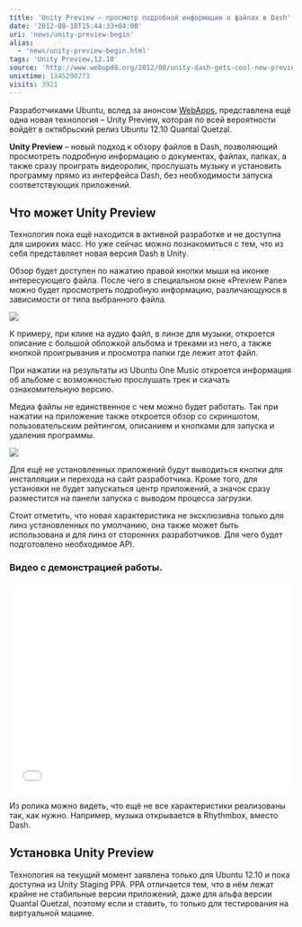 ```yaml
---
title: 'Unity Preview – просмотр подробной информации о файлах в Dash'
date: '2012-08-18T15:44:33+04:00'
uri: 'news/unity-preview-begin'
alias: 
  - 'news/unity-preview-begin.html'
tags: 'Unity Preview,12.10'
source: 'http://www.webupd8.org/2012/08/unity-dash-gets-cool-new-previews.html'
unixtime: 1345290273
visits: 3921
---
```

Разработчиками Ubuntu, вслед за анонсом [WebApps](news/ubuntu-webapps), представлена ещё одна новая технология – Unity Preview, которая по всей вероятности войдёт в октябрьский релиз Ubuntu 12.10 Quantal Quetzal.

**Unity Preview** – новый подход к обзору файлов в Dash, позволяющий просмотреть подробную информацию о документах, файлах, папках, а также сразу проиграть видеоролик, прослушать музыку и установить программу прямо из интерфейса Dash, без необходимости запуска соответствующих приложений.

## Что может Unity Preview

Технология пока ещё находится в активной разработке и не доступна для широких масс. Но уже сейчас можно познакомиться с тем, что из себя представляет новая версия Dash в Unity.

Обзор будет доступен по нажатию правой кнопки мыши на иконке интересующего файла. После чего в специальном окне «Preview Pane» можно будет просмотреть подробную информацию, различающуюся в зависимости от типа выбранного файла.

[![](img/2012/08/18/15-00/music-7807487984-o.jpg)](img/2012/08/18/15-00/music-7807487984-o.jpg)

К примеру, при клике на аудио файл, в линзе для музыки, откроется описание с большой обложкой альбома и треками из него, а также кнопкой проигрывания и просмотра папки где лежит этот файл.

При нажатии на результаты из Ubuntu One Music откроется информация об альбоме с возможностью прослушать трек и скачать ознакомительную версию.

Медиа файлы не единственное с чем можно будет работать. Так при нажатии на приложение также откроется обзор со скриншотом, пользовательским рейтингом, описанием и кнопками для запуска и удаления программы.

[![](img/2012/08/18/15-00/rhythmbox-previews-dash-7807488762-o.jpg)](img/2012/08/18/15-00/rhythmbox-previews-dash-7807488762-o.jpg)

Для ещё не установленных приложений будут выводиться кнопки для инсталляции и перехода на сайт разработчика. Кроме того, для установки не будет запускаться центр приложений, а значок сразу разместится на панели запуска с выводом процесса загрузки.

Стоит отметить, что новая характеристика не эксклюзивна только для линз установленных по умолчанию, она также может быть использована и для линз от сторонних разработчиков. Для чего будет подготовлено необходимое API.

### Видео с демонстрацией работы.

<iframe src="//www.youtube.com/embed/WC2f_Xy_g5s" frameborder="0" width="500" height="375"></iframe>

Из ролика можно видеть, что ещё не все характеристики реализованы так, как нужно. Например, музыка открывается в Rhythmbox, вместо Dash.

## Установка Unity Preview

Технология на текущий момент заявлена только для Ubuntu 12.10 и пока доступна из Unity Staging PPA. PPA отличается тем, что в нём лежат крайне не стабильные версии приложений, даже для альфа версии Quantal Quetzal, поэтому если и ставить, то только для тестирования на виртуальной машине.
